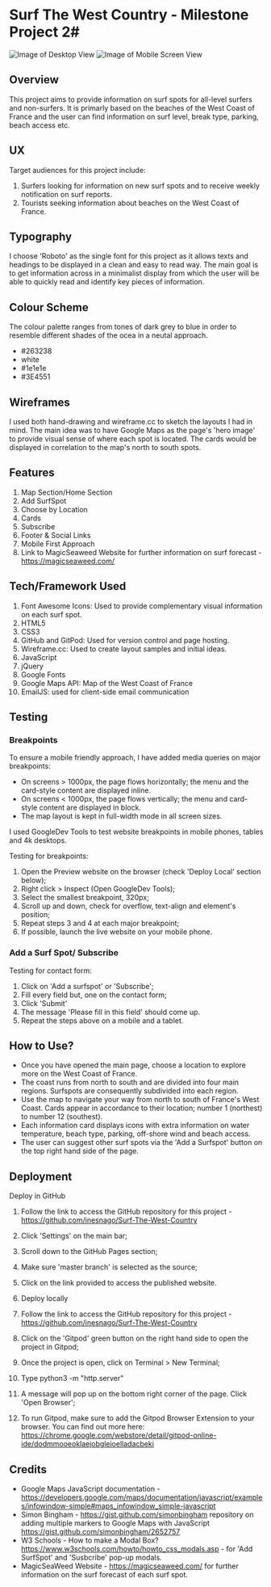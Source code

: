 # Surf The West Country - Milestone Project 2#

![Image of Desktop View](https://github.com/inesnago/Surf-The-West-Country/blob/master/2%20(4).png)
![Image of Mobile Screen View](https://octodex.github.com/images/yaktocat.png)
## Overview ##

This project aims to provide information on surf spots for all-level surfers and non-surfers. 
It is primarly based on the beaches of the West Coast of France and the user can find information on surf level, break type, 
parking, beach access etc. 

## UX ##

Target audiences for this project include:

1. Surfers looking for information on new surf spots and to receive weekly notification on surf reports.
2. Tourists seeking information about beaches on the West Coast of France.

## Typography ## 

I choose 'Roboto' as the single font for this project as it allows texts and headings to be displayed in a clean and easy to read way. The main goal is to get information across in a minimalist display from which the user will be able to quickly read and identify key pieces of information. 

## Colour Scheme ## 

The colour palette ranges from tones of dark grey to blue in order to resemble different shades of the ocea in a neutal approach. 

- #263238 
- white
- #1e1e1e
- #3E4551

## Wireframes ##

I used both hand-drawing and wireframe.cc to sketch the layouts I had in mind. 
The main idea was to have Google Maps as the page's 'hero image' to provide visual sense of where each spot is located. 
The cards would be displayed in correlation to the map's north to south spots. 

## Features ##

1. Map Section/Home Section
2. Add SurfSpot
3. Choose by Location
4. Cards 
5. Subscribe
6. Footer & Social Links
7. Mobile First Approach
6. Link to MagicSeaweed Website for further information on surf forecast - https://magicseaweed.com/


## Tech/Framework Used ##

1. Font Awesome Icons: Used to provide complementary visual information on each surf spot.
2. HTML5
3. CSS3
6. GitHub and GitPod: Used for version control and page hosting. 
7. Wireframe.cc: Used to create layout samples and initial ideas. 
8. JavaScript
9. jQuery
10. Google Fonts
11. Google Maps API: Map of the West Coast of France
12. EmailJS: used for client-side email communication 

## Testing ##

### Breakpoints ###

To ensure a mobile friendly approach, I have added media queries on major breakpoints:

- On screens > 1000px, the page flows horizontally; the menu and the card-style content are displayed inline.
- On screens < 1000px, the page flows vertically; the menu and card-style content are displayed in block.
- The map layout is kept in full-width mode in all screen sizes. 

I used GoogleDev Tools to test website breakpoints in mobile phones, tables and 4k desktops. 

Testing for breakpoints:

1. Open the Preview website on the browser (check 'Deploy Local' section below);
2. Right click > Inspect (Open GoogleDev Tools);
3. Select the smallest breakpoint, 320px;
4. Scroll up and down, check for overflow, text-align and element's position;
5. Repeat steps 3 and 4 at each major breakpoint;
6. If possible, launch the live website on your mobile phone.

### Add a Surf Spot/ Subscribe ###

Testing for contact form:

1. Click on 'Add a surfspot' or 'Subscribe';
2. Fill every field but, one on the contact form;
3. Click 'Submit'
4. The message 'Please fill in this field' should come up.
5. Repeat the steps above on a mobile and a tablet.

## How to Use? ##

- Once you have opened the main page, choose a location to explore more on the West Coast of France. 
- The coast runs from north to south and are divided into four main regions. Surfspots are consequently subdivided into each region. 
- Use the map to navigate your way from north to south of France's West Coast. Cards appear in accordance to their location; number 1 (northest) to number 12 (southest).
- Each information card displays icons with extra information on water temperature, beach type, parking, off-shore wind and beach access. 
- The user can suggest other surf spots via the 'Add a Surfspot' button on the top right hand side of the page. 

## Deployment ##

Deploy in GitHub

1. Follow the link to access the GitHub repository for this project - https://github.com/inesnago/Surf-The-West-Country
2. Click 'Settings' on the main bar;
3. Scroll down to the GitHub Pages section;
4. Make sure 'master branch' is selected as the source;
5. Click on the link provided to access the published website.
6. Deploy locally

1. Follow the link to access the GitHub repository for this project - https://github.com/inesnago/Surf-The-West-Country
2. Click on the 'Gitpod' green button on the right hand side to open the project in Gitpod;
3. Once the project is open, click on Terminal > New Terminal;
4. Type python3 -m "http.server"
5. A message will pop up on the bottom right corner of the page. Click 'Open Browser';
6. To run Gitpod, make sure to add the Gitpod Browser Extension to your browser. You can find out more here: https://chrome.google.com/webstore/detail/gitpod-online-ide/dodmmooeoklaejobgleioelladacbeki

## Credits ##

- Google Maps JavaScript documentation - https://developers.google.com/maps/documentation/javascript/examples/infowindow-simple#maps_infowindow_simple-javascript
- Simon Bingham - https://gist.github.com/simonbingham repository on adding multiple markers to Google Maps with JavaScript https://gist.github.com/simonbingham/2652757
- W3 Schools - How to make a Modal Box? https://www.w3schools.com/howto/howto_css_modals.asp - for 'Add SurfSpot' and 'Susbcribe' pop-up modals.
- MagicSeaWeed Website - https://magicseaweed.com/ for further information on the surf forecast of each surf spot.





